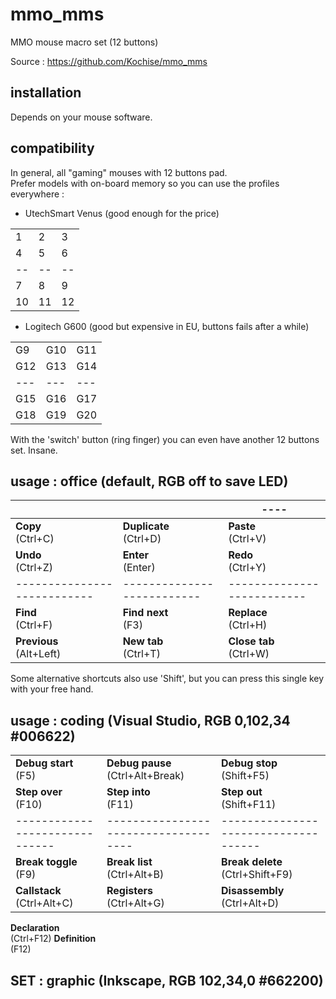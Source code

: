 # mmo_mms
MMO mouse macro set (12 buttons)

Source : https://github.com/Kochise/mmo_mms

## installation

Depends on your mouse software.<br>

## compatibility

In general, all "gaming" mouses with 12 buttons pad.<br>
Prefer models with on-board memory so you can use the profiles everywhere :<br>

* UtechSmart Venus (good enough for the price)

|    |    |    |
| -- | -- | -- |
| 1  | 2  | 3  |
| 4  | 5  | 6  |
| -- | -- | -- |
| 7  | 8  | 9  |
| 10 | 11 | 12 |

* Logitech G600 (good but expensive in EU, buttons fails after a while)

|     |     |     |
| --- | --- | --- |
| G9  | G10 | G11 |
| G12 | G13 | G14 |
| --- | --- | --- |
| G15 | G16 | G17 |
| G18 | G19 | G20 |

With the 'switch' button (ring finger) you can even have another 12 buttons set. Insane.

## usage : office (default, RGB off to save LED)

|                             |                            |                 ----       |
| --------------------------- | -------------------------- | -------------------------- |
| **Copy**     <br>(Ctrl+C)   | **Duplicate** <br>(Ctrl+D) | **Paste**     <br>(Ctrl+V) |
| **Undo**     <br>(Ctrl+Z)   | **Enter**     <br>(Enter)  | **Redo**      <br>(Ctrl+Y) |
| --------------------------- | -------------------------- | -------------------------- |
| **Find**     <br>(Ctrl+F)   | **Find next** <br>(F3)     | **Replace**   <br>(Ctrl+H) |
| **Previous** <br>(Alt+Left) | **New tab**   <br>(Ctrl+T) | **Close tab** <br>(Ctrl+W) |

Some alternative shortcuts also use 'Shift', but you can press this single key with your free hand.

## usage : coding (Visual Studio, RGB 0,102,34 #006622)

|                                |                                      |                                      |
| ------------------------------ | ------------------------------------ | ------------------------------------ |
| **Debug start**       <br>(F5) | **Debug pause** <br>(Ctrl+Alt+Break) | **Debug stop**        <br>(Shift+F5) |
| **Step over**        <br>(F10) | **Step into**             <br>(F11)  | **Step out**         <br>(Shift+F11) |
| ------------------------------ | ------------------------------------ | ------------------------------------ |
| **Break toggle**      <br>(F9) | **Break list**      <br>(Ctrl+Alt+B) | **Break delete** <br>(Ctrl+Shift+F9) |
| **Callstack** <br>(Ctrl+Alt+C) | **Registers**       <br>(Ctrl+Alt+G) | **Disassembly**     <br>(Ctrl+Alt+D) |

**Declaration** <br>(Ctrl+F12)
**Definition**  <br>(F12)

## SET : graphic (Inkscape, RGB 102,34,0 #662200)









